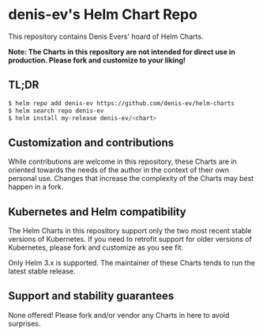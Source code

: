 # denis-ev's Helm Chart Repo

This repository contains Denis Evers' hoard of Helm Charts.

**Note: The Charts in this repository are not intended for direct use in production. Please fork and customize to your liking!**

## TL;DR

```bash
$ helm repo add denis-ev https://github.com/denis-ev/helm-charts
$ helm search repo denis-ev
$ helm install my-release denis-ev/<chart>
```

## Customization and contributions

While contributions are welcome in this repository, these Charts are in oriented towards the needs of the author in the context of their own personal use. Changes that increase the complexity of the Charts may best happen in a fork.

## Kubernetes and Helm compatibility

The Helm Charts in this repository support only the two most recent stable versions of Kubernetes. If you need to retrofit support for older versions of Kubernetes, please fork and customize as you see fit.

Only Helm 3.x is supported. The maintainer of these Charts tends to run the latest stable release. 

## Support and stability guarantees

None offered! Please fork and/or vendor any Charts in here to avoid surprises.
